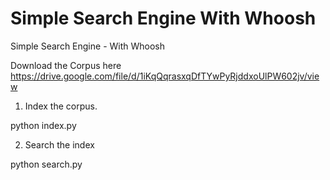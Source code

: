 # Simple Search Engine With Whoosh
Simple Search Engine - With Whoosh

Download the Corpus here https://drive.google.com/file/d/1iKqQqrasxqDfTYwPyRjddxoUlPW602jv/view

1. Index the corpus.

python index.py

2. Search the index

python search.py
